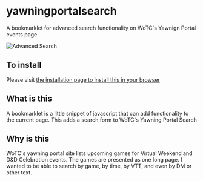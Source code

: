 # yawningportalsearch

A bookmarklet for advanced search functionality on WoTC's Yawnign Portal events page.

![Advanced Search](https://gludington.github.io/yawningportalsearch/ypsearch.png)
## To install
Please visit <a href="https://gludington.github.io/yawningportalsearch/install.html">the installation page to install this in your browser</a>

## What is this
A bookmarklet is a little snippet of javascript that can add functionality to the current page.  This adds a search form to WoTC's Yawning Portal Search
## Why is this
WoTC's yawning portal site lists upcoming games for Virtual Weekend and D&D Celebration events.  The games are presented as one long page.  I wanted to be able to search by game, by time, by VTT, and even by DM or other text.